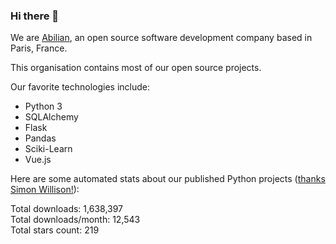 ### Hi there 👋

We are [Abilian](https://abilian.com/), an open source software development company based in Paris, France.

This organisation contains most of our open source projects.

Our favorite technologies include:

- Python 3
- SQLAlchemy
- Flask
- Pandas
- Sciki-Learn
- Vue.js

Here are some automated stats about our published Python projects
([thanks Simon Willison!][sw-post]):

<!--marker-->
Total downloads: 1,638,397<br>
Total downloads/month: 12,543<br>
Total stars count: 219
<!--end-->

[sw-post]: https://simonwillison.net/2020/Jul/10/self-updating-profile-readme/